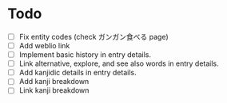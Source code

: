 # Todo

- [ ] Fix entity codes (check ガンガン食べる page)
- [ ] Add weblio link
- [ ] Implement basic history in entry details.
- [ ] Link alternative, explore, and see also words in entry details.
- [ ] Add kanjidic details in entry details.
- [ ] Add kanji breakdown
- [ ] Link kanji breakdown
